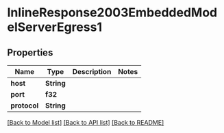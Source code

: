 # InlineResponse2003EmbeddedModelServerEgress1

## Properties

Name | Type | Description | Notes
------------ | ------------- | ------------- | -------------
**host** | **String** |  | 
**port** | **f32** |  | 
**protocol** | **String** |  | 

[[Back to Model list]](../README.md#documentation-for-models) [[Back to API list]](../README.md#documentation-for-api-endpoints) [[Back to README]](../README.md)


